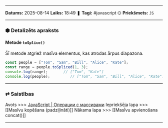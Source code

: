 ___

**Datums:** 2025-08-14
**Laiks:** 18:49
❚ **Tagi:** #javascript 
⌬ **Priekšmets:**  `JS`

---
### ⬢ Detalizēts apraksts
#### Metode `toSplice()`

Šī metode atgriež masīva elementus, kas atrodas ārpus diapazona.

```js
const people = ["Tom", "Sam", "Bill", "Alice", "Kate"];
const range = people.toSpliced(1, 3);
console.log(range);       // ["Tom", "Kate"]
console.log(people);         // ["Tom", "Sam", "Bill", "Alice", "Kate"]
```

---
### ⇄ Saistības

Avots >>> [JavaScript \| Операции с массивами](https://metanit.com/web/javascript/5.7.php)
Iepriekšēja lapa >>> [[Masīvu kopēšana (padziļināti)]]
Nākama lapa >>> [[Masīvu apvienošana concat()]]

---